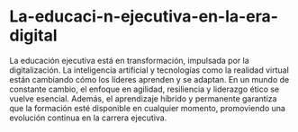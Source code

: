 # La-educaci-n-ejecutiva-en-la-era-digital
La educación ejecutiva está en transformación, impulsada por la digitalización. La inteligencia artificial y tecnologías como la realidad virtual están cambiando cómo los líderes aprenden y se adaptan. En un mundo de constante cambio, el enfoque en agilidad, resiliencia y liderazgo ético se vuelve esencial. Además, el aprendizaje híbrido y permanente garantiza que la formación esté disponible en cualquier momento, promoviendo una evolución continua en la carrera ejecutiva.
